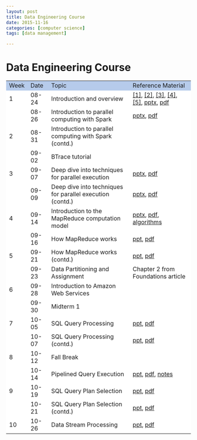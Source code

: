 ```yaml
---
layout: post
title: Data Engineering Course
date: 2015-11-16
categories: [computer science]
tags: [data management]

---
```



# Data Engineering Course

<table>

<tbody>
<tr style="background: rgb(182, 203, 235) none repeat scroll 0% 50%; -moz-background-clip: initial; -moz-background-origin: initial; -moz-background-inline-policy: initial;"><td>Week</td><td>Date</td><td>Topic</td><td>Reference Material</td></tr>

<tr style="background: rgb(255, 255, 255) none repeat scroll 0% 50%; 
-moz-background-clip: initial; -moz-background-origin: initial; 
-moz-background-inline-policy: initial;">
<td>1</td><td>08-24</td><td>Introduction and overview</td>
<td>
<a href="http://phys.org/news/2014-01-big-athletes-edge.html">[1]</a>,
<a href="https://www.linkedin.com/pulse/20131113065157-64875646-the-awesome-ways-big-data-is-used-today-to-change-our-world">[2]</a>,
<a href="https://practicalanalytics.wordpress.com/2012/12/11/20-must-read-infograhics-on-big-data/">[3]</a>,
<a href="https://blog.twitter.com/2015/handling-five-billion-sessions-a-day-in-real-time">[4]</a>,
<a href="http://insightdataengineering.com/blog/pipeline_map.html">[5]</a>,
<a href="http://www.cs.duke.edu/courses/fall15/compsci290.1/Lectures/LambdaArch.pptx">pptx</a>, 
<a href="http://www.cs.duke.edu/courses/fall15/compsci290.1/Lectures/LambdaArch.pdf">pdf</a>

</td>   
</tr>

<tr style="background: rgb(255, 255, 255) none repeat scroll 0% 50%; -moz-background-clip: 
initial; -moz-background-origin: initial; -moz-background-inline-policy: 
initial;"><td></td><td>08-26</td><td>
Introduction to parallel computing with Spark</td>
<td>
<a href="http://www.cs.duke.edu/courses/fall15/compsci290.1/Lectures/SparkIntro.pptx">pptx</a>, 
<a href="http://www.cs.duke.edu/courses/fall15/compsci290.1/Lectures/SparkIntro.pdf">pdf</a>
</td></tr>

<tr style="background: rgb(255, 255, 255) none repeat scroll 0% 50%; -moz-background-clip: 
initial; -moz-background-origin: initial; -moz-background-inline-policy: 
initial;"><td>2</td><td>08-31</td> <td>Introduction to parallel computing with Spark (contd.)</td>
<td>
</td></tr>

<tr style="background: rgb(255, 255, 255) none repeat scroll 0% 50%; -moz-background-clip: 
initial; -moz-background-origin: initial; -moz-background-inline-policy: 
initial;"><td></td><td>09-02</td> <td>BTrace tutorial</td>
<td>
</td></tr>

<tr style="background: rgb(255, 255, 255) none repeat scroll 0% 50%; -moz-background-clip: 
initial; -moz-background-origin: initial; -moz-background-inline-policy: 
initial;"><td>3</td><td>09-07</td> <td>Deep dive into techniques for parallel execution</td>
<td>
<a href="http://www.cs.duke.edu/courses/fall15/compsci290.1/Lectures/parallel_execution.pptx">pptx</a>, 
<a href="http://www.cs.duke.edu/courses/fall15/compsci290.1/Lectures/parallel_execution.pdf">pdf</a>
</td></tr>



<tr style="background: rgb(255, 255, 255) none repeat scroll 0% 50%; -moz-background-clip: 
initial; -moz-background-origin: initial; -moz-background-inline-policy: 
initial;"><td></td><td>09-09</td> <td>
Deep dive into techniques for parallel execution (contd.)
</td>
<td>
<a href="http://www.cs.duke.edu/courses/fall15/compsci290.1/Lectures/parallel_execution.pptx">pptx</a>, 
<a href="http://www.cs.duke.edu/courses/fall15/compsci290.1/Lectures/parallel_execution.pdf">pdf</a>
</td></tr>


<tr style="background: rgb(255, 255, 255) none repeat scroll 0% 50%; 
-moz-background-clip: initial; -moz-background-origin: initial; 
-moz-background-inline-policy: initial;">
<td>4</td><td>09-14</td><td>Introduction to the MapReduce computation model</td>
<td>
<a href="http://www.cs.duke.edu/courses/fall15/compsci290.1/Lectures/parallel_execution.pptx">pptx</a>, 
<a href="http://www.cs.duke.edu/courses/fall15/compsci290.1/Lectures/parallel_execution.pdf">pdf</a>,
<a href="http://www.cloudera.com/wp-content/uploads/2010/01/5-MapReduceAlgorithms.pdf">algorithms</a>
</td>   
</tr>

<tr style="background: rgb(255, 255, 255) none repeat scroll 0% 50%; 
-moz-background-clip: initial; -moz-background-origin: initial; 
-moz-background-inline-policy: initial;">
<td></td><td>09-16</td><td>How MapReduce works</td>
<td>
<a href="http://www.cs.duke.edu/courses/fall15/compsci290.1/Lectures/mapreduce_execution.ppt">ppt</a>, 
<a href="http://www.cs.duke.edu/courses/fall15/compsci290.1/Lectures/mapreduce_execution.pdf">pdf</a>
</td>   
</tr>

<tr style="background: rgb(255, 255, 255) none repeat scroll 0% 50%; 
-moz-background-clip: initial; -moz-background-origin: initial; 
-moz-background-inline-policy: initial;">
<td>5</td><td>09-21</td><td>How MapReduce works (contd.)</td>
<td>
<a href="http://www.cs.duke.edu/courses/fall15/compsci290.1/Lectures/mapreduce_execution.ppt">ppt</a>, 
<a href="http://www.cs.duke.edu/courses/fall15/compsci290.1/Lectures/mapreduce_execution.pdf">pdf</a>
</td>   
</tr>

<tr style="background: rgb(255, 255, 255) none repeat scroll 0% 50%; 
-moz-background-clip: initial; -moz-background-origin: initial; 
-moz-background-inline-policy: initial;">
<td></td><td>09-23</td><td>Data Partitioning and Assignment</td>
<td>
Chapter 2 from Foundations article
</td>   
</tr>

<tr style="background: rgb(255, 255, 255) none repeat scroll 0% 50%; 
-moz-background-clip: initial; -moz-background-origin: initial; 
-moz-background-inline-policy: initial;">
<td>6</td><td>09-28</td><td>Introduction to Amazon Web Services</td>
<td>
</td>   
</tr>

<tr style="background: rgb(255, 255, 255) none repeat scroll 0% 50%; 
-moz-background-clip: initial; -moz-background-origin: initial; 
-moz-background-inline-policy: initial;">
<td></td><td>09-30</td><td>Midterm 1</td>
<td>
</td>   
</tr>

<tr style="background: rgb(255, 255, 255) none repeat scroll 0% 50%; 
-moz-background-clip: initial; -moz-background-origin: initial; 
-moz-background-inline-policy: initial;">
<td>7</td><td>10-05</td><td>SQL Query Processing</td>
<td>
<a href="http://www.cs.duke.edu/courses/fall15/compsci290.1/Lectures/qp_overview.ppt">ppt</a>, 
<a href="http://www.cs.duke.edu/courses/fall15/compsci290.1/Lectures/qp_overview.pdf">pdf</a>
</td>   
</tr>

<tr style="background: rgb(255, 255, 255) none repeat scroll 0% 50%; 
-moz-background-clip: initial; -moz-background-origin: initial; 
-moz-background-inline-policy: initial;">
<td></td><td>10-07</td><td>SQL Query Processing (contd.)</td>
<td>
<a href="http://www.cs.duke.edu/courses/fall15/compsci290.1/Lectures/qp_overview.ppt">ppt</a>, 
<a href="http://www.cs.duke.edu/courses/fall15/compsci290.1/Lectures/qp_overview.pdf">pdf</a>
</td>   
</tr>

<tr style="background: rgb(255, 255, 255) none repeat scroll 0% 50%; 
-moz-background-clip: initial; -moz-background-origin: initial; 
-moz-background-inline-policy: initial;">
<td>8</td><td>10-12</td><td>Fall Break</td>
<td>
</td>   
</tr>

<tr style="background: rgb(255, 255, 255) none repeat scroll 0% 50%; 
-moz-background-clip: initial; -moz-background-origin: initial; 
-moz-background-inline-policy: initial;">
<td></td><td>10-14</td><td>Pipelined Query Execution</td>
<td>
<a href="http://www.cs.duke.edu/courses/fall15/compsci290.1/Lectures/qp_overview.ppt">ppt</a>, 
<a href="http://www.cs.duke.edu/courses/fall15/compsci290.1/Lectures/qp_overview.pdf">pdf</a>, 
<a href="http://www.cs.duke.edu/courses/fall15/compsci290.1/Lectures/getnext.txt">notes</a> 
</td>   
</tr>

<tr style="background: rgb(255, 255, 255) none repeat scroll 0% 50%; 
-moz-background-clip: initial; -moz-background-origin: initial; 
-moz-background-inline-policy: initial;">
<td>9</td><td>10-19</td><td>SQL Query Plan Selection</td>
<td>
<a href="http://www.cs.duke.edu/courses/fall15/compsci290.1/Lectures/08_qp_opt.ppt">ppt</a>, 
<a href="http://www.cs.duke.edu/courses/fall15/compsci290.1/Lectures/08_qp_opt.pdf">pdf</a>
</td>   
</tr>

<tr style="background: rgb(255, 255, 255) none repeat scroll 0% 50%; 
-moz-background-clip: initial; -moz-background-origin: initial; 
-moz-background-inline-policy: initial;">
<td></td><td>10-21</td><td>SQL Query Plan Selection (contd.)</td>
<td>
<a href="http://www.cs.duke.edu/courses/fall15/compsci290.1/Lectures/08_qp_opt.ppt">ppt</a>, 
<a href="http://www.cs.duke.edu/courses/fall15/compsci290.1/Lectures/08_qp_opt.pdf">pdf</a>
</td>   
</tr>

<tr style="background: rgb(255, 255, 255) none repeat scroll 0% 50%; 
-moz-background-clip: initial; -moz-background-origin: initial; 
-moz-background-inline-policy: initial;">
<td>10</td><td>10-26</td><td>Data Stream Processing</td>
<td>
<a href="http://www.cs.duke.edu/courses/fall15/compsci290.1/Lectures/datastreams.ppt">ppt</a>, 
<a href="http://www.cs.duke.edu/courses/fall15/compsci290.1/Lectures/datastreams.pdf">pdf</a>
</td>
</tr>

</table>